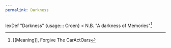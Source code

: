 ```yaml
---
permalink: Darkness
---
```

lexDef "Darkness" {usage::: Croen} < N.B. "A darkness of Memories"[^DarknessCroen]

[^DarknessCroen]: [[Meaning]], Forgive The CarActOars
